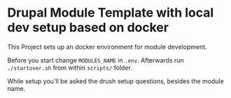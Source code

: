 # Drupal Module Template with local dev setup based on docker

This Project sets up an docker environment for module development.

Before you start change `MODULES_NAME` in `.env`.
Afterwards run `./startover.sh` from within `scripts/` folder.

While setup you'll be asked the drush setup questions, besides the module name. 
